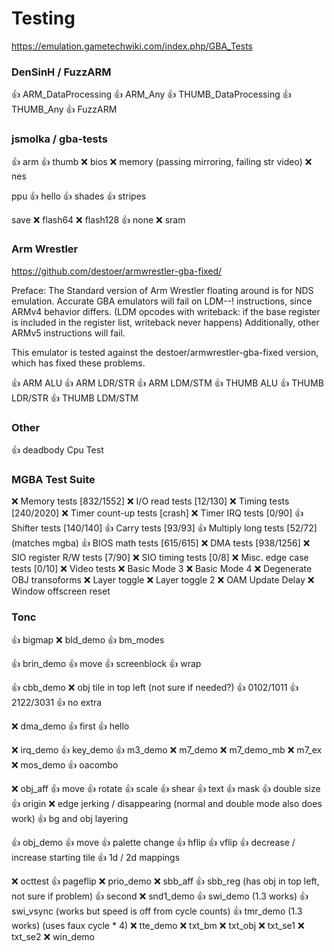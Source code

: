 # Testing

https://emulation.gametechwiki.com/index.php/GBA_Tests

### DenSinH / FuzzARM

👍 ARM_DataProcessing
👍 ARM_Any
👍 THUMB_DataProcessing
👍 THUMB_Any
👍 FuzzARM

### jsmolka / gba-tests

👍 arm
👍 thumb
❌ bios
❌ memory (passing mirroring, failing str video)
❌ nes

   ppu
👍 hello
👍 shades
👍 stripes

   save
❌ flash64
❌ flash128
👍 none
❌ sram

### Arm Wrestler

https://github.com/destoer/armwrestler-gba-fixed/

Preface: The Standard version of Arm Wrestler floating around is for NDS emulation.
Accurate GBA emulators will fail on LDM--! instructions, since ARMv4 behavior differs.
(LDM opcodes with writeback: if the base register is included in the register list, writeback never happens)
Additionally, other ARMv5 instructions will fail.

This emulator is tested against the destoer/armwrestler-gba-fixed version, which has fixed these problems.

👍 ARM ALU
👍 ARM LDR/STR
👍 ARM LDM/STM
👍 THUMB ALU
👍 THUMB LDR/STR
👍 THUMB LDM/STM

### Other
 
👍 deadbody Cpu Test

### MGBA Test Suite

❌ Memory tests [832/1552]
❌ I/O read tests [12/130]
❌ Timing tests [240/2020]
❌ Timer count-up tests [crash]
❌ Timer IRQ tests [0/90]
👍 Shifter tests [140/140]
👍 Carry tests [93/93]
👍 Multiply long tests [52/72] (matches mgba)
👍 BIOS math tests [615/615]
❌ DMA tests [938/1256]
❌ SIO register R/W tests [7/90]
❌ SIO timing tests [0/8]
❌ Misc. edge case tests [0/10]
❌ Video tests
    ❌ Basic Mode 3
    ❌ Basic Mode 4
    ❌ Degenerate OBJ transoforms
    ❌ Layer toggle
    ❌ Layer toggle 2
    ❌ OAM Update Delay
    ❌ Window offscreen reset

### Tonc

👍 bigmap
❌ bld_demo
👍 bm_modes

👍 brin_demo
   👍 move
   👍 screenblock
   👍 wrap

👍 cbb_demo
    ❌ obj tile in top left (not sure if needed?)
    👍 0102/1011
    👍 2122/3031
    👍 no extra

❌ dma_demo
👍 first
👍 hello

❌ irq_demo
👍 key_demo
👍 m3_demo
❌ m7_demo
❌ m7_demo_mb
❌ m7_ex
❌ mos_demo
👍 oacombo

❌ obj_aff
   👍 move
   👍 rotate
   👍 scale
   👍 shear
   👍 text
   👍 mask
   👍 double size
   👍 origin
   ❌ edge jerking / disappearing (normal and double mode also does work)
   👍 bg and obj layering

👍 obj_demo
    👍 move
    👍 palette change
    👍 hflip
    👍 vflip
    👍 decrease / increase starting tile
    👍 1d / 2d mappings

❌ octtest
👍 pageflip
❌ prio_demo
❌ sbb_aff
👍 sbb_reg (has obj in top left, not sure if problem)
👍 second
❌ snd1_demo
👍 swi_demo (1.3 works)
👍 swi_vsync (works but speed is off from cycle counts)
👍 tmr_demo (1.3 works) (uses faux cycle * 4)
❌ tte_demo
❌ txt_bm
❌ txt_obj
❌ txt_se1
❌ txt_se2
❌ win_demo
